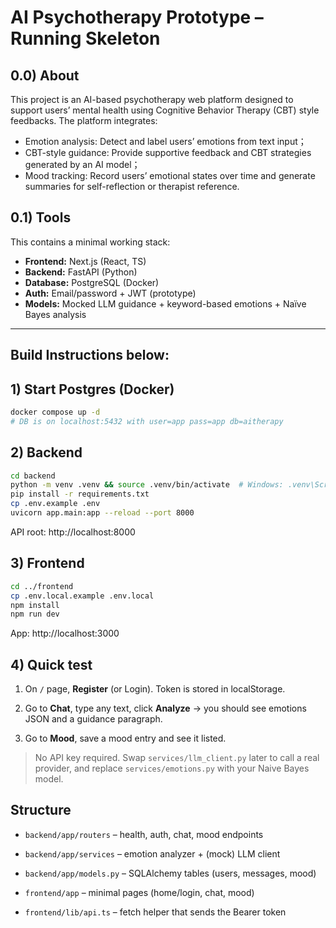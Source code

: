 # AI Psychotherapy Prototype – Running Skeleton

## 0.0) About
This project is an AI-based psychotherapy web platform designed to support users’ mental health using Cognitive Behavior Therapy (CBT) style feedbacks. The platform integrates:
- Emotion analysis: Detect and label users’ emotions from text input；
- CBT-style guidance: Provide supportive feedback and CBT strategies generated by an AI model；
- Mood tracking: Record users’ emotional states over time and generate summaries for self-reflection or therapist reference.


## 0.1) Tools
This contains a minimal working stack:
- **Frontend:** Next.js (React, TS)
- **Backend:** FastAPI (Python)
- **Database:** PostgreSQL (Docker)
- **Auth:** Email/password + JWT (prototype)
- **Models:** Mocked LLM guidance + keyword-based emotions + Naïve Bayes analysis

---
## Build Instructions below:
## 1) Start Postgres (Docker)
```bash
docker compose up -d
# DB is on localhost:5432 with user=app pass=app db=aitherapy
```

## 2) Backend
```bash
cd backend
python -m venv .venv && source .venv/bin/activate  # Windows: .venv\Scripts\activate
pip install -r requirements.txt
cp .env.example .env
uvicorn app.main:app --reload --port 8000
```
API root: http://localhost:8000

## 3) Frontend
```bash
cd ../frontend
cp .env.local.example .env.local
npm install
npm run dev
```
App: http://localhost:3000

## 4) Quick test
1. On `/` page, **Register** (or Login). Token is stored in localStorage.

2. Go to **Chat**, type any text, click **Analyze** → you should see emotions JSON and a guidance paragraph.

3. Go to **Mood**, save a mood entry and see it listed.


> No API key required. Swap `services/llm_client.py` later to call a real provider, and replace `services/emotions.py` with your Naive Bayes model.

## Structure
- `backend/app/routers` – health, auth, chat, mood endpoints

- `backend/app/services` – emotion analyzer + (mock) LLM client

- `backend/app/models.py` – SQLAlchemy tables (users, messages, mood)

- `frontend/app` – minimal pages (home/login, chat, mood)

- `frontend/lib/api.ts` – fetch helper that sends the Bearer token

